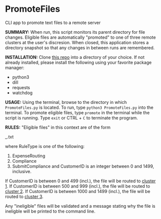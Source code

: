# PromoteFiles
CLI app to promote text files to a remote server


**SUMMARY:**
When run, this script monitors its parent directory for file changes.
Eligible files are automatically "promoted" to one of three remote clusters at the user's discresion.
When closed, this application stores a directory snapshot so that any changes in between runs are remembered.


**INSTALLATION:**
Clone [this repo](https://github.com/rottney/PromoteFiles.git) into a directory of your choice.
If not already installed, please install the following using your favorite package manager:
* python3
* dill
* requests
* watchdog


**USAGE:**
Using the terminal, browse to the directory in which `PromoteFiles.py` is located.
To run, type ```python3 PromoteFiles.py``` into the terminal.
To promote eligible files, type `promote` in the terminal while the script is running.
Type `exit` or CTRL + `C` to terminate the program.


**RULES:**
"Eligible files" in this context are of the form

<RuleType>_<CustomerID>.txt

where RuleType is one of the following:
1. ExpenseRouting
2. Compliance
3. SubmitCompliance
and CustomerID is an integer between 0 and 1499, inclusive.

If CustomerID is between 0 and 499 (incl.), the file will be routed to [cluster 1](http://cluster1.3dpqdi6p3x.us-west-2.elasticbeanstalk.com/home/view).
If CustomerID is between 500 and 999 (incl.), the file will be routed to [cluster 2](http://cluster2.3dpqdi6p3x.us-west-2.elasticbeanstalk.com/home/view).
If CustomerID is between 1000 and 1499 (incl.), the file will be routed to [cluster 3](http://cluster3.3dpqdi6p3x.us-west-2.elasticbeanstalk.com/home/view).

Any "ineligible" files will be validated and a message stating why the file is ineligble will be printed to the command line.
